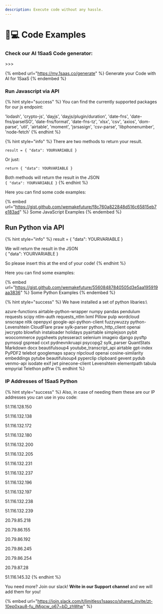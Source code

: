 ```yaml
---
description: Execute code without any hassle.
---
```


# 👨💻 Code Examples

### Check our AI 1SaaS Code generator:

\>>>

{% embed url="https://my.1saas.co/generate" %}
Generate your Code with AI for 1SaaS
{% endembed %}

### Run Javascript via API

{% hint style="success" %}
You can find the currently supported packages for our js endpoint:

'lodash', 'crypto-js', 'dayjs', 'dayjs/plugin/duration', 'date-fns', 'date-fns/parseISO', 'date-fns/format', 'date-fns-tz', 'xlsx', 'csv', 'axios', 'dom-parse', 'util', 'airtable', 'moment', 'jsrsasign', 'csv-parse', 'libphonenumber', 'node-fetch'
{% endhint %}

{% hint style="info" %}
There are two methods to return your result.&#x20;

`result = { "data": YOURVARIABLE }`

Or just:&#x20;

`return { "data": YOURVARIABLE }`

Both methods will return the result in the JSON \
`{ "data": YOURVARIABLE }`
{% endhint %}



Here you can find some code examples:&#x20;

{% embed url="https://gist.github.com/wemakefuture/f8c760a822848d516c65815eb7e183ad" %}
Some JavaScript Examples
{% endembed %}

## Run Python via API

{% hint style="info" %}
result = { "data": YOURVARIABLE }

We will return the result in the JSON \
{ "data": YOURVARIABLE }

So please insert this at the end of your code!
{% endhint %}

Here you can find some examples:&#x20;

{% embed url="https://gist.github.com/wemakefuture/55608487840505d3e5aa195919aa3836" %}
Some Python Examples
{% endembed %}

{% hint style="success" %}
We have installed a set of python libaries:\


azure-functions airtable-python-wrapper numpy pandas pendulum requests scipy ntlm-auth requests\_ntlm lxml Pillow pulp wordcloud snscrape nltk openpyxl google-api-python-client fuzzywuzzy python-Levenshtein CloudFlare praw sylk-parser python\_http\_client openai jwcrypto blowfish instaloader holidays pyairtable simplejson pybit woocommerce pygsheets pytesseract selenium imageio django pysftp pymssql gspread ccxt pydnevnikruapi psycopg2 sylk\_parser QuantStats Markdown docx beautifulsoup4 youtube\_transcript\_api airtable gpt-index PyPDF2 telebot googlemaps spacy nlpcloud openai cosine-similarity embeddings pytube beautifulsoup4 pyperclip clipboard gevent pydub venmo-api isodate exif jwt pinecone-client Levenshtein elementpath tabula empyrial Telethon pdfrw
{% endhint %}

### IP Addresses of 1SaaS Python

{% hint style="success" %}
Also, in case of needing them these are our IP addresses you can use in you code:

51.116.128.150

51.116.132.138

51.116.132.172

51.116.132.180

51.116.132.200

51.116.132.205

51.116.132.231

51.116.132.237

51.116.132.196

51.116.132.197

51.116.132.238

51.116.132.239

20.79.85.218

20.79.86.155

20.79.86.192

20.79.86.245

20.79.86.254

20.79.87.28

51.116.145.32
{% endhint %}

You need more? Join our slack! **Write in our Support channel** and we will add them for you!

{% embed url="https://join.slack.com/t/limitless1saasco/shared_invite/zt-10ep0xau8-fu_iMjqcw_o67~bD_zhWtw" %}
